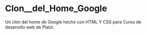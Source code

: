 # Clon__del_Home_Google
Un clon del home de Google hecho con HTML Y CSS para Curso de desarrollo web de Platzi. 
